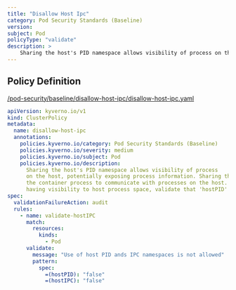 ```yaml
---
title: "Disallow Host Ipc"
category: Pod Security Standards (Baseline)
version: 
subject: Pod
policyType: "validate"
description: >
    Sharing the host's PID namespace allows visibility of process on the host, potentially exposing process information. Sharing the host's IPC namespace allows the container process to communicate with processes on the host. To avoid pod container from having visibility to host process space, validate that 'hostPID' and 'hostIPC' are set to 'false'.
---
```


## Policy Definition
<a href="https://github.com/kyverno/policies/raw/main//pod-security/baseline/disallow-host-ipc/disallow-host-ipc.yaml" target="-blank">/pod-security/baseline/disallow-host-ipc/disallow-host-ipc.yaml</a>

```yaml
apiVersion: kyverno.io/v1
kind: ClusterPolicy
metadata:
  name: disallow-host-ipc
  annotations:
    policies.kyverno.io/category: Pod Security Standards (Baseline)
    policies.kyverno.io/severity: medium
    policies.kyverno.io/subject: Pod
    policies.kyverno.io/description:
      Sharing the host's PID namespace allows visibility of process
      on the host, potentially exposing process information. Sharing the host's IPC namespace allows
      the container process to communicate with processes on the host. To avoid pod container from
      having visibility to host process space, validate that 'hostPID' and 'hostIPC' are set to 'false'.
spec:
  validationFailureAction: audit
  rules:
    - name: validate-hostIPC
      match:
        resources:
          kinds:
            - Pod
      validate:
        message: "Use of host PID ands IPC namespaces is not allowed"
        pattern:
          spec:
            =(hostPID): "false"
            =(hostIPC): "false"

```
